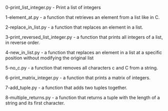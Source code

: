 0-print_list_integer.py - Print a list of integers

1-element_at.py - a function that retrieves an element from a list like in C.

2-replace_in_list.py - a function that replaces an element in a list.


3-print_reversed_list_integer.py - a function that prints all integers of a list, in reverse order.

4-new_in_list.py - a function that replaces an element in a list at a specific position without modifying the original list

5-no_c.py -  a function that removes all characters c and C from a string.

6-print_matrix_integer.py - a function that prints a matrix of integers.

7-add_tuple.py - a function that adds two tuples together.


8-multiple_returns.py -  a function that returns a tuple with the length of a string and its first character.

